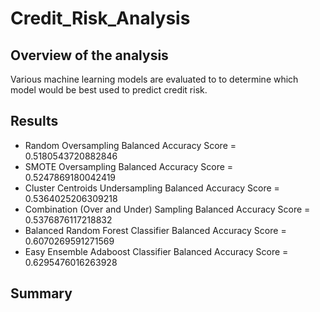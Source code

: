 # Credit_Risk_Analysis
## Overview of the analysis

   Various machine learning models are evaluated to to determine which model would be best used to predict credit risk. 
## Results
   - Random Oversampling
      Balanced Accuracy Score = 0.5180543720882846
   - SMOTE Oversampling
      Balanced Accuracy Score = 0.5247869180042419
   - Cluster Centroids Undersampling
      Balanced Accuracy Score = 0.5364025206309218
   - Combination (Over and Under) Sampling
      Balanced Accuracy Score = 0.5376876117218832
   - Balanced Random Forest Classifier
      Balanced Accuracy Score = 0.6070269591271569
   - Easy Ensemble Adaboost Classifier
      Balanced Accuracy Score = 0.6295476016263928

## Summary
